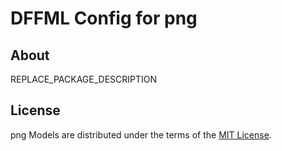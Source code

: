 # DFFML Config for png

## About

REPLACE_PACKAGE_DESCRIPTION

## License

png Models are distributed under the terms of the
[MIT License](LICENSE).
